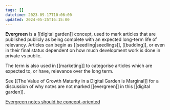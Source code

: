 ```yaml
---
tags: []
datetime: 2023-09-17T10:06:00
updated: 2024-05-25T16:15:00
---
```

**Evergreen** is a [[digital garden]] concept, used to mark articles that are published publicly as being complete with an expected long-term life of relevancy. Articles can begin as [[seedling|seedlings]], [[budding]], or even in their final status dependent on how much development work is done in private vs public.

The term is also used in [[marketing]] to categorise articles which are expected to, or have, relevance over the long term.

See [[The Value of Growth Maturity in a Digital Garden is Marginal]] for a discussion of why notes are not marked [[evergreen]] in this [[digital garden]].

[Evergreen notes should be concept-oriented](https://notes.andymatuschak.org/z2hQEhqWkdRLL9JUwfawZZx)